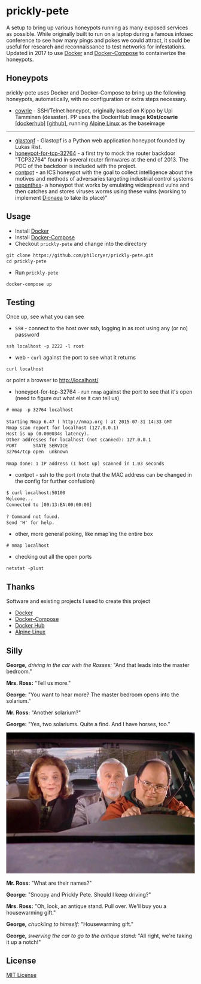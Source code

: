 # prickly-pete
A setup to bring up various honeypots running as many exposed services as possible. While originally built to run on a laptop during a famous infosec conference to see how many pings and pokes we could attract, it sould be useful for research and reconnaissance to test networks for infestations. Updated in 2017 to use [Docker](https://www.docker.com/) and [Docker-Compose](https://docs.docker.com/compose/) to containerize the honeypots.

## Honeypots

prickly-pete uses Docker and Docker-Compose to bring up the following honeypots, automatically, with no configuration or extra steps necessary.


* [cowrie](https://github.com/micheloosterhof/cowrie) - SSH/Telnet honeypot, originally based on Kippo by Upi Tamminen (desaster). PP uses the DockerHub image **k0st/cowrie** [[dockerhub](https://hub.docker.com/r/k0st/cowrie/)] [[github](https://github.com/kost/docker-cowrie)], running [Alpine Linux](https://hub.docker.com/r/gliderlabs/alpine/) as the baseimage

---

* [glastopf](https://github.com/mushorg/glastopf) - Glastopf is a Python web application honeypot founded by Lukas Rist.
* [honeypot-for-tcp-32764](https://github.com/knalli/honeypot-for-tcp-32764) - a first try to mock the router backdoor "TCP32764" found in several router firmwares at the end of 2013. The POC of the backdoor is included with the project.
* [contpot](https://pypi.python.org/pypi/Conpot) - an ICS honeypot with the goal to collect intelligence about the motives and methods of adversaries targeting industrial control systems
* [nepenthes](http://nepenthes.carnivore.it/)- a honeypot that works by emulating widespread vulns and then catches and stores viruses worms using these vulns (working to implement [Dionaea](http://dionaea.carnivore.it/) to take its place)"

## Usage

* Install [Docker](https://docs.docker.com/engine/installation/)
* Install [Docker-Compose](https://docs.docker.com/compose/install/)
* Checkout `prickly-pete` and change into the directory

```
git clone https://github.com/philcryer/prickly-pete.git
cd prickly-pete
```
* Run `prickly-pete`

```
docker-compose up
```

## Testing

Once up, see what you can see

* `SSH` - connect to the host over ssh, logging in as root using any (or no) password

```
ssh localhost -p 2222 -l root
```

* web - `curl` against the port to see what it returns 

```
curl localhost
```

or point a browser to [http://localhost/](http://localhost/)

* honeypot-for-tcp-32764 - run `nmap` against the port to see that it's open (need to figure out what else it can tell us)

```
# nmap -p 32764 localhost

Starting Nmap 6.47 ( http://nmap.org ) at 2015-07-31 14:33 GMT
Nmap scan report for localhost (127.0.0.1)
Host is up (0.000034s latency).
Other addresses for localhost (not scanned): 127.0.0.1
PORT      STATE SERVICE
32764/tcp open  unknown

Nmap done: 1 IP address (1 host up) scanned in 1.03 seconds
```

* contpot - ssh to the port (note that the MAC address can be changed in the config for further confusion)

```
$ curl localhost:50100
Welcome...
Connected to [00:13:EA:00:00:00]

? Command not found.
Send 'H' for help.
```

* other, more general poking, like nmap'ing the entire box

```
# nmap localhost
```

* checking out all the open ports

```
netstat -plunt
```

## Thanks

Software and existing projects I used to create this project

* [Docker](https://docker.com/)
* [Docker-Compose](https://docker.com/compose)
* [Docker Hub](https://hub.docker.com/)
* [Alpine Linux](https://alpinelinux.org/)


## Silly

__George,__ _driving in the car with the Rosses:_ "And that leads into the master bedroom."

__Mrs. Ross:__ "Tell us more."

__George:__ "You want to hear more? The master bedroom opens into the solarium."

__Mr. Ross:__ "Another solarium?"

__George:__ "Yes, two solariums. Quite a find. And I have horses, too."

![](src/imgs/snoopy_and_prickly_pete.jpg)

__Mr. Ross:__ "What are their names?"

__George:__ "Snoopy and Prickly Pete. Should I keep driving?"

__Mrs. Ross:__ "Oh, look, an antique stand. Pull over. We'll buy you a 
housewarming gift."

__George,__ _chuckling to himself:_ "Housewarming gift."

__George,__ _swerving the car to go to the antique stand:_ "All right, we're taking
it up a notch!"

## License

[MIT License](https://tldrlegal.com/license/mit-license)
